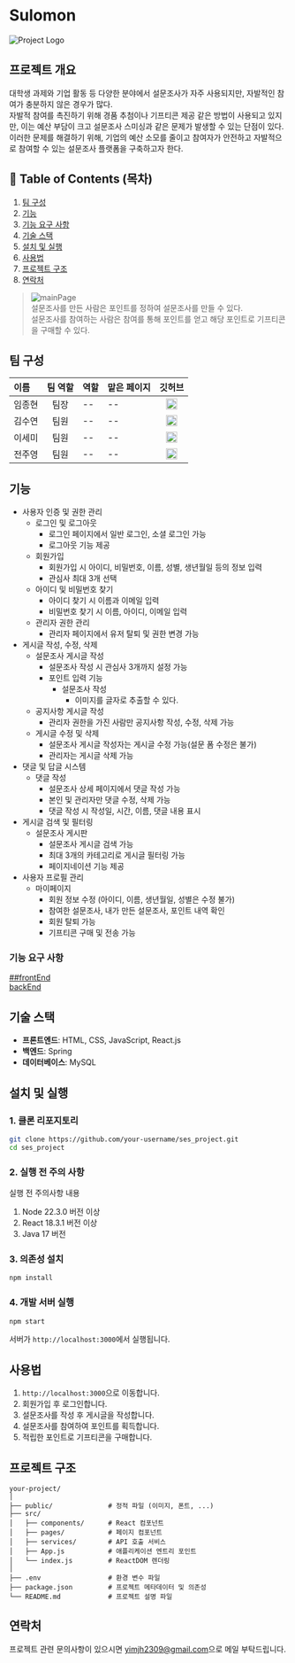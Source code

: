 # Sulomon

![Project Logo](./docs/image/logo.png)

## 프로젝트 개요

대학생 과제와 기업 활동 등 다양한 분야에서 설문조사가 자주 사용되지만, 자발적인 참여가 충분하지 않은 경우가 많다. <br>
자발적 참여를 촉진하기 위해 경품 추첨이나 기프티콘 제공 같은 방법이 사용되고 있지만, 이는 예산 부담이 크고 설문조사 스미싱과 같은 문제가 발생할 수 있는 단점이 있다. <br>
이러한 문제를 해결하기 위해, 기업의 예산 소모를 줄이고 참여자가 안전하고 자발적으로 참여할 수 있는 설문조사 플랫폼을 구축하고자 한다.

## 🚩 Table of Contents (목차)

1. [팀 구성](#팀-구성)
2. [기능](#기능)
3. [기능 요구 사항](#기능-요구-사항)
4. [기술 스택](#기술-스택)
5. [설치 및 실행](#설치-및-실행)
6. [사용법](#사용법)
7. [프로젝트 구조](#프로젝트-구조)
8. [연락처](#연락처)

> ![mainPage](./docs/image/mainPage.png) <br>
> 설문조사를 만든 사람은 포인트를 정하여 설문조사를 만들 수 있다. <br>
> 설문조사를 참여하는 사람은 참여를 통해 포인트를 얻고 해당 포인트로 기프티콘을 구매할 수 있다.

## 팀 구성

| 이름   | 팀 역할 | 역할 | 맡은 페이지 |                                                                                    깃허브                                                                                    |
| :----- | :-----: | :--- | :---------- | :--------------------------------------------------------------------------------------------------------------------------------------------------------------------------: |
| 임종현 |  팀장   | --   | --          |  <a href="https://github.com/hyurim"><img src="https://github.githubassets.com/images/modules/logos_page/GitHub-Mark.png" alt="GitHub profile" width="20" height="20"></a>   |
| 김수연 |  팀원   | --   | --          | <a href="https://github.com/tndus0804"><img src="https://github.githubassets.com/images/modules/logos_page/GitHub-Mark.png" alt="GitHub profile" width="20" height="20"></a> |
| 이세미 |  팀원   | --   | --          |  <a href="https://github.com/dlpmi99"><img src="https://github.githubassets.com/images/modules/logos_page/GitHub-Mark.png" alt="GitHub profile" width="20" height="20"></a>  |
| 전주영 |  팀원   | --   | --          | <a href="https://github.com/youngam44"><img src="https://github.githubassets.com/images/modules/logos_page/GitHub-Mark.png" alt="GitHub profile" width="20" height="20"></a> |

## 기능

- 사용자 인증 및 권한 관리
  - 로그인 및 로그아웃
    - 로그인 페이지에서 일반 로그인, 소셜 로그인 가능
    - 로그아웃 기능 제공
  - 회원가입
    - 회원가입 시 아이디, 비밀번호, 이름, 성별, 생년월일 등의 정보 입력
    - 관심사 최대 3개 선택
  - 아이디 및 비밀번호 찾기
    - 아이디 찾기 시 이름과 이메일 입력
    - 비밀번호 찾기 시 이름, 아이디, 이메일 입력
  - 관리자 권한 관리
    - 관리자 페이지에서 유저 탈퇴 및 권한 변경 가능
      <br>
- 게시글 작성, 수정, 삭제
  - 설문조사 게시글 작성
    - 설문조사 작성 시 관심사 3개까지 설정 가능
    - 포인트 입력 기능
      - 설문조사 작성
        - 이미지를 글자로 추출할 수 있다.
  - 공지사항 게시글 작성
    - 관리자 권한을 가진 사람만 공지사항 작성, 수정, 삭제 가능
  - 게시글 수정 및 삭제
    - 설문조사 게시글 작성자는 게시글 수정 가능(설문 폼 수정은 불가)
    - 관리자는 게시글 삭제 가능
      <br>
- 댓글 및 답글 시스템
  - 댓글 작성
    - 설문조사 상세 페이지에서 댓글 작성 가능
    - 본인 및 관리자만 댓글 수정, 삭제 가능
    - 댓글 작성 시 작성일, 시간, 이름, 댓글 내용 표시
      <br>
- 게시글 검색 및 필터링
  - 설문조사 게시판
    - 설문조사 게시글 검색 가능
    - 최대 3개의 카테고리로 게시글 필터링 가능
    - 페이지네이션 기능 제공
      <br>
- 사용자 프로필 관리
  - 마이페이지
    - 회원 정보 수정 (아이디, 이름, 생년월일, 성별은 수정 불가)
    - 참여한 설문조사, 내가 만든 설문조사, 포인트 내역 확인
    - 회원 탈퇴 가능
    - 기프티콘 구매 및 전송 가능
      <br>

### 기능 요구 사항

[##frontEnd](./front/README.md) <br>
[backEnd](./backend/README.md)

## 기술 스택

- **프론트엔드**: HTML, CSS, JavaScript, React.js
- **백엔드**: Spring
- **데이터베이스**: MySQL

## 설치 및 실행

### 1. 클론 리포지토리

```bash
git clone https://github.com/your-username/ses_project.git
cd ses_project
```

### 2. 실행 전 주의 사항

실행 전 주의사항 내용

1. Node 22.3.0 버전 이상
2. React 18.3.1 버전 이상
3. Java 17 버전

### 3. 의존성 설치

```bash
npm install
```

### 4. 개발 서버 실행

```bash
npm start
```

서버가 `http://localhost:3000`에서 실행됩니다.

## 사용법

1. `http://localhost:3000`으로 이동합니다.
2. 회원가입 후 로그인합니다.
3. 설문조사를 작성 후 게시글을 작성합니다.
4. 설문조사를 참여하여 포인트를 획득합니다.
5. 적립한 포인트로 기프티콘을 구매합니다.

## 프로젝트 구조

```plaintext
your-project/
│
├── public/              # 정적 파일 (이미지, 폰트, ...)
├── src/
│   ├── components/      # React 컴포넌트
│   ├── pages/           # 페이지 컴포넌트
│   ├── services/        # API 호출 서비스
│   ├── App.js           # 애플리케이션 엔트리 포인트
│   └── index.js         # ReactDOM 렌더링
│
├── .env                 # 환경 변수 파일
├── package.json         # 프로젝트 메타데이터 및 의존성
└── README.md            # 프로젝트 설명 파일
```

## 연락처

프로젝트 관련 문의사항이 있으시면 [yimjh2309@gmail.com](mailto:yimjh2309@gmail.com)으로 메일 부탁드립니다.
